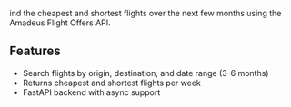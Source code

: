 ind the cheapest and shortest flights over the next few months using the Amadeus Flight Offers API.

## Features
- Search flights by origin, destination, and date range (3-6 months)
- Returns cheapest and shortest flights per week
- FastAPI backend with async support